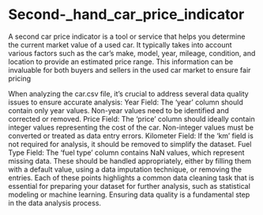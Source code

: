 # Second-_hand_car_price_indicator
A second car price indicator is a tool or service that helps you determine the current market value of a used car. It typically takes into account various factors such as the car’s make, model, year, mileage, condition, and location to provide an estimated price range. This information can be invaluable for both buyers and sellers in the used car market to ensure fair pricing

When analyzing the car.csv file, it’s crucial to address several data quality issues to ensure accurate analysis:
Year Field: The ‘year’ column should contain only year values. Non-year values need to be identified and corrected or removed.
Price Field: The ‘price’ column should ideally contain integer values representing the cost of the car. Non-integer values must be converted or treated as data entry errors.
Kilometer Field: If the ‘km’ field is not required for analysis, it should be removed to simplify the dataset.
Fuel Type Field: The ‘fuel type’ column contains NaN values, which represent missing data. These should be handled appropriately, either by filling them with a default value, using a data imputation technique, or removing the entries.
Each of these points highlights a common data cleaning task that is essential for preparing your dataset for further analysis, such as statistical modeling or machine learning. Ensuring data quality is a fundamental step in the data analysis process.
